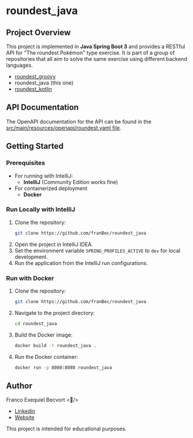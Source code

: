 # roundest_java

## Project Overview
This project is implemented in **Java Spring Boot 3** and provides a RESTful API for "The roundest Pokémon" type exercise. It is part of a group of repositories that all aim to solve the same exercise using different backend languages.

- [roundest_groovy](https://github.com/franBec/roundest_groovy)
- roundest_java (this one)
- [roundest_kotlin](https://github.com/franBec/roundest_kotlin)

## API Documentation
The OpenAPI documentation for the API can be found in the [src/main/resources/openapi/roundest.yaml file](https://github.com/franBec/roundest_java/blob/main/src/main/resources/openapi/roundest.yaml).

## Getting Started

### Prerequisites
- For running with IntelliJ:
    - **IntelliJ** (Community Edition works fine)
- For containerized deployment
    - **Docker**

### Run Locally with IntelliJ
1. Clone the repository:
    ```bash
    git clone https://github.com/franBec/roundest_java
    ```
2. Open the project in IntelliJ IDEA.
3. Set the environment variable `SPRING_PROFILES_ACTIVE` to `dev` for local development.
4. Run the application from the IntelliJ run configurations.

### Run with Docker
1. Clone the repository:
     ```bash
     git clone https://github.com/franBec/roundest_java
     ```
2. Navigate to the project directory:
    ```bash
    cd roundest_java
    ```
3. Build the Docker image:
    ```bash
    docker build -t roundest_java .
    ```
4. Run the Docker container:
     ```bash
     docker run -p 8080:8080 roundest_java
     ```

## Author
Franco Exequiel Becvort <🐤/>
- [Linkedin](https://www.linkedin.com/in/franco-becvort/)
- [Website](https://pollito.dev/)

This project is intended for educational purposes.
